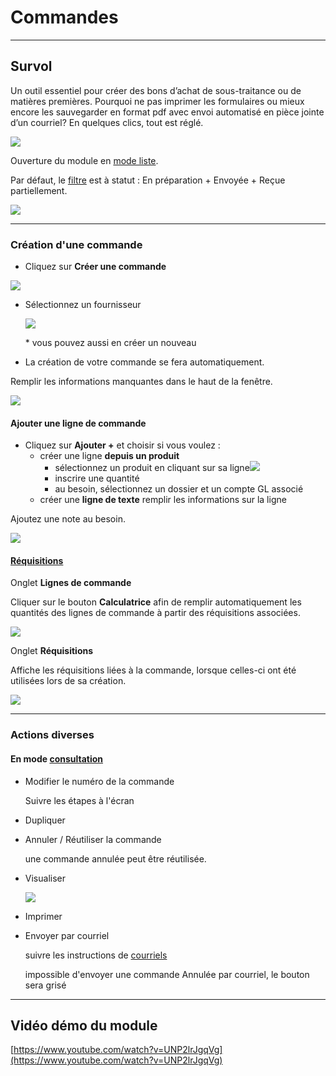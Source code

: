 # Commandes

---

## Survol

Un outil essentiel pour créer des bons d’achat de sous-traitance ou de matières premières. Pourquoi ne pas imprimer les formulaires ou mieux encore les sauvegarder en format pdf avec envoi automatisé en pièce jointe d’un courriel? En quelques clics, tout est réglé.

![](https://t9017115504.p.clickup-attachments.com/t9017115504/82179e49-adf4-4130-be15-1053ff3d9e9b/image.png)

Ouverture du module en [mode liste](../03-Fonctionnalités%20générales/02-navigation.md#mode-liste).

Par défaut, le [filtre](../03-Fonctionnalités%20générales/02-navigation.md#filtres-et-tris) est à statut : En préparation + Envoyée + Reçue partiellement.

![](https://t9017115504.p.clickup-attachments.com/t9017115504/5315dba1-31a4-4c26-b363-0f3370d9b662/Screenshot%202024-09-18%20at%2011.51.33%E2%80%AFAM.png)

---

### Création d'une commande

- Cliquez sur **Créer une commande**

![](https://t9017115504.p.clickup-attachments.com/t9017115504/d7904ab2-7617-4612-83c9-775a363a68df/Screenshot%202024-11-13%20at%203.28.08%E2%80%AFPM.png)

- Sélectionnez un fournisseur

  ![](https://t9017115504.p.clickup-attachments.com/t9017115504/3f392a67-b687-4a2e-8613-7666bcf4871a/image.png)

  \* vous pouvez aussi en créer un nouveau

- La création de votre commande se fera automatiquement.

Remplir les informations manquantes dans le haut de la fenêtre.

![](https://t9017115504.p.clickup-attachments.com/t9017115504/a0494564-5433-4bfc-9a5e-4831a78b6d8a/Screenshot%202024-11-13%20at%203.23.09%E2%80%AFPM.png)

#### Ajouter une ligne de commande

- Cliquez sur **Ajouter +** et choisir si vous voulez :
  - créer une ligne **depuis un produit**
    - sélectionnez un produit en cliquant sur sa ligne![](https://t9017115504.p.clickup-attachments.com/t9017115504/5ef70339-52f4-465d-882b-1cebb27cf7b5/Screenshot%202024-09-16%20at%203.39.29%E2%80%AFPM.png)
    - inscrire une quantité
    - au besoin, sélectionnez un dossier et un compte GL associé
  - créer une **ligne de texte**
    remplir les informations sur la ligne

Ajoutez une note au besoin.

![](https://t9017115504.p.clickup-attachments.com/t9017115504/25f63e52-89cc-4985-8c85-92e0a1a9e95c/Screenshot%202024-09-16%20at%203.38.59%E2%80%AFPM.png)

#### [Réquisitions](https://app.clickup.com/9017115504/v/dc/8cqcgvg-25937/8cqcgvg-29577)

Onglet **Lignes de commande**

Cliquer sur le bouton **Calculatrice** afin de remplir automatiquement les quantités des lignes de commande à partir des réquisitions associées.

![](https://t9017115504.p.clickup-attachments.com/t9017115504/f4f5adcb-e7da-42f5-a6d9-9a1a56a348d0/Screenshot%202025-04-22%20at%2010.44.59%E2%80%AFPM.png)

Onglet **Réquisitions**

Affiche les réquisitions liées à la commande, lorsque celles-ci ont été utilisées lors de sa création.

![](https://t9017115504.p.clickup-attachments.com/t9017115504/d902f219-e385-420b-b36c-c54ce2848408/Screenshot%202025-04-22%20at%2010.45.04%E2%80%AFPM.png)

---

###

### Actions diverses

[](https://app.clickup.com/9017115504/v/dc/8cqcgvg-21377/8cqcgvg-17257?block=block-dfe6c8ce-fe79-4b29-bee3-9695d2ea4ab7)

#### En mode [consultation](../03-Fonctionnalités%20générales/02-navigation.md#mode-consultation)

- Modifier le numéro de la commande

  Suivre les étapes à l'écran

- Dupliquer
- Annuler / Réutiliser la commande

  une commande annulée peut être réutilisée.

- Visualiser

  ![](https://t9017115504.p.clickup-attachments.com/t9017115504/ccb41880-515f-4c6c-a1e2-73c974ad9a7f/Screenshot%202024-09-18%20at%2011.57.20%E2%80%AFAM.png)

- Imprimer
- Envoyer par courriel

  suivre les instructions de [courriels](https://app.clickup.com/9017115504/v/dc/8cqcgvg-21377/8cqcgvg-21017?block=block-68df9872-7997-4c13-a153-8a3a0c4b2a1f)

  impossible d'envoyer une commande Annulée par courriel, le bouton sera grisé

---

## Vidéo démo du module

[https://www.youtube.com/watch?v=UNP2lrJgqVg](https://www.youtube.com/watch?v=UNP2lrJgqVg)

